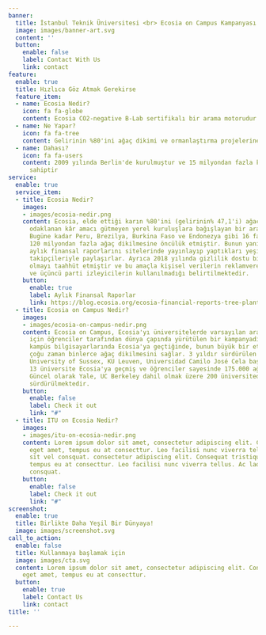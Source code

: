 ```yaml
---
banner:
  title: İstanbul Teknik Üniversitesi <br> Ecosia on Campus Kampanyası İle Tanışıyor
  image: images/banner-art.svg
  content: ''
  button:
    enable: false
    label: Contact With Us
    link: contact
feature:
  enable: true
  title: Hızlıca Göz Atmak Gerekirse
  feature_item:
  - name: Ecosia Nedir?
    icon: fa fa-globe
    content: Ecosia CO2-negative B-Lab sertifikalı bir arama motorudur
  - name: Ne Yapar?
    icon: fa fa-tree
    content: Gelirinin %80'ini ağaç dikimi ve ormanlaştırma projelerine ayırır
  - name: Dahası?
    icon: fa fa-users
    content: 2009 yılında Berlin'de kurulmuştur ve 15 milyondan fazla kullanıcıya
      sahiptir
service:
  enable: true
  service_item:
  - title: Ecosia Nedir?
    images:
    - images/ecosia-nedir.png
    content: Ecosia, elde ettiği karın %80'ini (gelirinin% 47,1'i) ağaçlandırmaya
      odaklanan kâr amacı gütmeyen yerel kuruluşlara bağışlayan bir arama motorudur.
      Bugüne kadar Peru, Brezilya, Burkina Faso ve Endonezya gibi 16 farklı ülkede
      120 milyondan fazla ağaç dikilmesine öncülük etmiştir. Bunun yanı sıra şirket
      aylık finansal raporlarını sitelerinde yayınlayıp yaptıkları yeşil yatırımları
      takipçileriyle paylaşırlar. Ayrıca 2018 yılında gizlilik dostu bir arama motoru
      olmayı taahhüt etmiştir ve bu amaçla kişisel verilerin reklamverenlere satılmadığı
      ve üçüncü parti izleyicilerin kullanılmadığı belirtilmektedir.
    button:
      enable: true
      label: Aylık Finansal Raporlar
      link: https://blog.ecosia.org/ecosia-financial-reports-tree-planting-receipts/
  - title: Ecosia on Campus Nedir?
    images:
    - images/ecosia-on-campus-nedir.png
    content: Ecosia on Campus, Ecosia'yı üniversitelerde varsayılan arama motoru yapmak
      için öğrenciler tarafından dünya çapında yürütülen bir kampanyadır. Bir üniversite
      kampüs bilgisayarlarında Ecosia'ya geçtiğinde, bunun büyük bir etkisi olur ve
      çoğu zaman binlerce ağaç dikilmesini sağlar. 3 yıldır sürdürülen kampanyada
      University of Sussex, KU Leuven, Universidad Camilo José Cela başta olmak üzere
      13 üniversite Ecosia'ya geçmiş ve öğrenciler sayesinde 175.000 ağaç dikilmiştir.
      Güncel olarak Yale, UC Berkeley dahil olmak üzere 200 üniversitede kampanya
      sürdürülmektedir.
    button:
      enable: false
      label: Check it out
      link: "#"
  - title: ITU on Ecosia Nedir?
    images:
    - images/itu-on-ecosia-nedir.png
    content: Lorem ipsum dolor sit amet, consectetur adipiscing elit. Consequat tristique
      eget amet, tempus eu at consecttur. Leo facilisi nunc viverra tellus. Ac laoreet
      sit vel consquat. consectetur adipiscing elit. Consequat tristique eget amet,
      tempus eu at consecttur. Leo facilisi nunc viverra tellus. Ac laoreet sit vel
      consquat.
    button:
      enable: false
      label: Check it out
      link: "#"
screenshot:
  enable: true
  title: Birlikte Daha Yeşil Bir Dünyaya!
  image: images/screenshot.svg
call_to_action:
  enable: false
  title: Kullanmaya başlamak için
  image: images/cta.svg
  content: Lorem ipsum dolor sit amet, consectetur adipiscing elit. Consequat tristique
    eget amet, tempus eu at consecttur.
  button:
    enable: true
    label: Contact Us
    link: contact
title: ''

---
```

